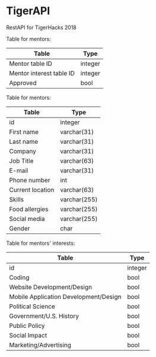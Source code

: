 # TigerAPI
RestAPI for TigerHacks 2018 

Table for mentors:

|Table|Type|
|---|---|
|Mentor table ID|integer|
|Mentor interest table ID|integer|
|Approved|bool|

Table for mentors:

|Table|Type|
|---|---|
|id|integer|
|First name|varchar(31)|
|Last name|varchar(31)|
|Company|varchar(31)|
|Job Title|varchar(63)|
|E-mail|varchar(31)|
|Phone number|int|
|Current location|varchar(63)|
|Skills|varchar(255)|
|Food allergies|varchar(255)|
|Social media|varchar(255)|
|Gender|char|

Table for mentors' interests:

|Table|Type|
|---|---|
|id|integer|
|Coding|bool|
|Website Development/Design|bool|
|Mobile Application Development/Design|bool|
|Political Science|bool|
|Government/U.S. History|bool|
|Public Policy|bool|
|Social Impact|bool|
|Marketing/Advertising|bool|
